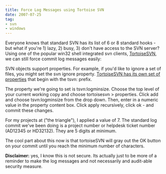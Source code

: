 ```yaml
---
title: Force Log Messages using Tortoise SVN
date: 2007-07-25
tag:
- svn
- windows
---
```

Everyone knows that standard SVN has its list of 6 or 8 standard hooks - but what if you're 1) lazy, 2) busy, 3) don't have access to the SVN server?  Using one of the popular win32 shell integrated svn clients, [TortoiseSVN](http://tortoisesvn.tigris.org/), we can still force commit log messages easily:

<!--more-->

SVN objects support properties.  For example, if you'd like to ignore a set of files, you might set the svn ignore property.  [TortoiseSVN has its own set of properties](http://tortoisesvn.net/docs/release/TortoiseSVN_en/tsvn-dug-propertypage.html) that begin with the tsvn: prefix.

The property we're going to set is tsvn:logminsize.  Choose the top level of your current working copy and choose tortoisesvn > properties.  Click add and choose tsvn:logminsize from the drop down.  Then, enter in a numeric value in the property content box.   Click apply recursively, click ok - and commit these changes.

For my projects at ("the triangle"), I applied a value of 7.  The standard log commit we've been doing is a project number or helpdesk ticket number (AD12345 or HD32132).  They are 5 digits at minimum.

The cool part about this now is that tortoiseSVN will gray out the OK button on your commit until you reach the minimum number of characters.

**Disclaimer:** yes, I know this is not secure.  Its actually just to be more of a reminder to make the log messages and not necessarily and audit-able security measure.
